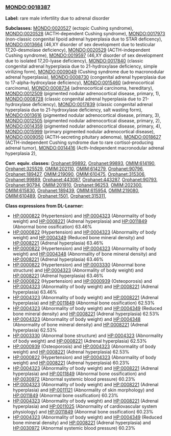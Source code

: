 
### [MONDO:0018387](http://purl.obolibrary.org/obo/MONDO_0018387)
**Label:** rare male infertility due to adrenal disorder

**Subclasses:** [MONDO:0020527](http://purl.obolibrary.org/obo/MONDO_0020527) (ectopic Cushing syndrome), [MONDO:0020528](http://purl.obolibrary.org/obo/MONDO_0020528) (ACTH-dependent Cushing syndrome), [MONDO:0017973](http://purl.obolibrary.org/obo/MONDO_0017973) (non-classic congenital lipoid adrenal hyperplasia due to STAR deficency), [MONDO:0013664](http://purl.obolibrary.org/obo/MONDO_0013664) (46,XY disorder of sex development due to testicular 17,20-desmolase deficiency), [MONDO:0020529](http://purl.obolibrary.org/obo/MONDO_0020529) (ACTH-independent Cushing syndrome), [MONDO:0019597](http://purl.obolibrary.org/obo/MONDO_0019597) (46,XY disorder of sex development due to isolated 17,20-lyase deficiency), [MONDO:0017840](http://purl.obolibrary.org/obo/MONDO_0017840) (classic congenital adrenal hyperplasia due to 21-hydroxylase deficiency, simple virilizing form), [MONDO:0009049](http://purl.obolibrary.org/obo/MONDO_0009049) (Cushing syndrome due to macronodular adrenal hyperplasia), [MONDO:0008730](http://purl.obolibrary.org/obo/MONDO_0008730) (congenital adrenal hyperplasia due to 17-alpha-hydroxylase deficiency), [MONDO:0015460](http://purl.obolibrary.org/obo/MONDO_0015460) (adrenocortical carcinoma), [MONDO:0008734](http://purl.obolibrary.org/obo/MONDO_0008734) (adrenocortical carcinoma, hereditary), [MONDO:0012509](http://purl.obolibrary.org/obo/MONDO_0012509) (pigmented nodular adrenocortical disease, primary, 1), [MONDO:0008728](http://purl.obolibrary.org/obo/MONDO_0008728) (classic congenital adrenal hyperplasia due to 21-hydroxylase deficiency), [MONDO:0017839](http://purl.obolibrary.org/obo/MONDO_0017839) (classic congenital adrenal hyperplasia due to 21-hydroxylase deficiency, salt wasting form), [MONDO:0013616](http://purl.obolibrary.org/obo/MONDO_0013616) (pigmented nodular adrenocortical disease, primary, 3), [MONDO:0012505](http://purl.obolibrary.org/obo/MONDO_0012505) (pigmented nodular adrenocortical disease, primary, 2), [MONDO:0014359](http://purl.obolibrary.org/obo/MONDO_0014359) (pigmented nodular adrenocortical disease, primary, 4), [MONDO:0015999](http://purl.obolibrary.org/obo/MONDO_0015999) (primary pigmented nodular adrenocortical disease), [MONDO:0009050](http://purl.obolibrary.org/obo/MONDO_0009050) (ACTH-secreting pituitary adenoma), [MONDO:0018627](http://purl.obolibrary.org/obo/MONDO_0018627) (ACTH-independent Cushing syndrome due to rare cortisol-producing adrenal tumor), [MONDO:0014416](http://purl.obolibrary.org/obo/MONDO_0014416) (Acth-Independent macronodular adrenal hyperplasia 2), 

**Corr. equiv. classes:** [Orphanet:99892](http://www.orpha.net/ORDO/Orphanet_99892), [Orphanet:99893](http://www.orpha.net/ORDO/Orphanet_99893), [OMIM:614190](http://purl.obolibrary.org/obo/OMIM_614190), [Orphanet:325529](http://www.orpha.net/ORDO/Orphanet_325529), [OMIM:202110](http://purl.obolibrary.org/obo/OMIM_202110), [OMIM:614279](http://purl.obolibrary.org/obo/OMIM_614279), [Orphanet:90796](http://www.orpha.net/ORDO/Orphanet_90796), [Orphanet:189427](http://www.orpha.net/ORDO/Orphanet_189427), [OMIM:219090](http://purl.obolibrary.org/obo/OMIM_219090), [OMIM:610475](http://purl.obolibrary.org/obo/OMIM_610475), [Orphanet:315306](http://www.orpha.net/ORDO/Orphanet_315306), [Orphanet:99889](http://www.orpha.net/ORDO/Orphanet_99889), [Orphanet:443087](http://www.orpha.net/ORDO/Orphanet_443087), [Orphanet:443287](http://www.orpha.net/ORDO/Orphanet_443287), [Orphanet:90793](http://www.orpha.net/ORDO/Orphanet_90793), [Orphanet:90794](http://www.orpha.net/ORDO/Orphanet_90794), [OMIM:201910](http://purl.obolibrary.org/obo/OMIM_201910), [Orphanet:96253](http://www.orpha.net/ORDO/Orphanet_96253), [OMIM:202300](http://purl.obolibrary.org/obo/OMIM_202300), [OMIM:615830](http://purl.obolibrary.org/obo/OMIM_615830), [Orphanet:189439](http://www.orpha.net/ORDO/Orphanet_189439), [OMIM:615954](http://purl.obolibrary.org/obo/OMIM_615954), [OMIM:219080](http://purl.obolibrary.org/obo/OMIM_219080), [OMIM:610489](http://purl.obolibrary.org/obo/OMIM_610489), [Orphanet:1501](http://www.orpha.net/ORDO/Orphanet_1501), [Orphanet:315311](http://www.orpha.net/ORDO/Orphanet_315311), 

**Class expressions from DL-Learner:**

- [HP:0000822](http://purl.obolibrary.org/obo/HP_0000822) (Hypertension) and [HP:0004323](http://purl.obolibrary.org/obo/HP_0004323) (Abnormality of body weight) and [HP:0008221](http://purl.obolibrary.org/obo/HP_0008221) (Adrenal hyperplasia) and [HP:0011849](http://purl.obolibrary.org/obo/HP_0011849) (Abnormal bone ossification) 63.46%
- [HP:0000822](http://purl.obolibrary.org/obo/HP_0000822) (Hypertension) and [HP:0004323](http://purl.obolibrary.org/obo/HP_0004323) (Abnormality of body weight) and [HP:0004349](http://purl.obolibrary.org/obo/HP_0004349) (Reduced bone mineral density) and [HP:0008221](http://purl.obolibrary.org/obo/HP_0008221) (Adrenal hyperplasia) 63.46%
- [HP:0000822](http://purl.obolibrary.org/obo/HP_0000822) (Hypertension) and [HP:0004323](http://purl.obolibrary.org/obo/HP_0004323) (Abnormality of body weight) and [HP:0004348](http://purl.obolibrary.org/obo/HP_0004348) (Abnormality of bone mineral density) and [HP:0008221](http://purl.obolibrary.org/obo/HP_0008221) (Adrenal hyperplasia) 63.46%
- [HP:0000822](http://purl.obolibrary.org/obo/HP_0000822) (Hypertension) and [HP:0003330](http://purl.obolibrary.org/obo/HP_0003330) (Abnormal bone structure) and [HP:0004323](http://purl.obolibrary.org/obo/HP_0004323) (Abnormality of body weight) and [HP:0008221](http://purl.obolibrary.org/obo/HP_0008221) (Adrenal hyperplasia) 63.46%
- [HP:0000822](http://purl.obolibrary.org/obo/HP_0000822) (Hypertension) and [HP:0000939](http://purl.obolibrary.org/obo/HP_0000939) (Osteoporosis) and [HP:0004323](http://purl.obolibrary.org/obo/HP_0004323) (Abnormality of body weight) and [HP:0008221](http://purl.obolibrary.org/obo/HP_0008221) (Adrenal hyperplasia) 63.46%
- [HP:0004323](http://purl.obolibrary.org/obo/HP_0004323) (Abnormality of body weight) and [HP:0008221](http://purl.obolibrary.org/obo/HP_0008221) (Adrenal hyperplasia) and [HP:0011849](http://purl.obolibrary.org/obo/HP_0011849) (Abnormal bone ossification) 62.53%
- [HP:0004323](http://purl.obolibrary.org/obo/HP_0004323) (Abnormality of body weight) and [HP:0004349](http://purl.obolibrary.org/obo/HP_0004349) (Reduced bone mineral density) and [HP:0008221](http://purl.obolibrary.org/obo/HP_0008221) (Adrenal hyperplasia) 62.53%
- [HP:0004323](http://purl.obolibrary.org/obo/HP_0004323) (Abnormality of body weight) and [HP:0004348](http://purl.obolibrary.org/obo/HP_0004348) (Abnormality of bone mineral density) and [HP:0008221](http://purl.obolibrary.org/obo/HP_0008221) (Adrenal hyperplasia) 62.53%
- [HP:0003330](http://purl.obolibrary.org/obo/HP_0003330) (Abnormal bone structure) and [HP:0004323](http://purl.obolibrary.org/obo/HP_0004323) (Abnormality of body weight) and [HP:0008221](http://purl.obolibrary.org/obo/HP_0008221) (Adrenal hyperplasia) 62.53%
- [HP:0000939](http://purl.obolibrary.org/obo/HP_0000939) (Osteoporosis) and [HP:0004323](http://purl.obolibrary.org/obo/HP_0004323) (Abnormality of body weight) and [HP:0008221](http://purl.obolibrary.org/obo/HP_0008221) (Adrenal hyperplasia) 62.53%
- [HP:0000822](http://purl.obolibrary.org/obo/HP_0000822) (Hypertension) and [HP:0004323](http://purl.obolibrary.org/obo/HP_0004323) (Abnormality of body weight) and [HP:0008221](http://purl.obolibrary.org/obo/HP_0008221) (Adrenal hyperplasia) 60.23%
- [HP:0004323](http://purl.obolibrary.org/obo/HP_0004323) (Abnormality of body weight) and [HP:0008221](http://purl.obolibrary.org/obo/HP_0008221) (Adrenal hyperplasia) and [HP:0011849](http://purl.obolibrary.org/obo/HP_0011849) (Abnormal bone ossification) and [HP:0030972](http://purl.obolibrary.org/obo/HP_0030972) (Abnormal systemic blood pressure) 60.23%
- [HP:0004323](http://purl.obolibrary.org/obo/HP_0004323) (Abnormality of body weight) and [HP:0008221](http://purl.obolibrary.org/obo/HP_0008221) (Adrenal hyperplasia) and [HP:0011121](http://purl.obolibrary.org/obo/HP_0011121) (Abnormality of skin morphology) and [HP:0011849](http://purl.obolibrary.org/obo/HP_0011849) (Abnormal bone ossification) 60.23%
- [HP:0004323](http://purl.obolibrary.org/obo/HP_0004323) (Abnormality of body weight) and [HP:0008221](http://purl.obolibrary.org/obo/HP_0008221) (Adrenal hyperplasia) and [HP:0011025](http://purl.obolibrary.org/obo/HP_0011025) (Abnormality of cardiovascular system physiology) and [HP:0011849](http://purl.obolibrary.org/obo/HP_0011849) (Abnormal bone ossification) 60.23%
- [HP:0004323](http://purl.obolibrary.org/obo/HP_0004323) (Abnormality of body weight) and [HP:0004349](http://purl.obolibrary.org/obo/HP_0004349) (Reduced bone mineral density) and [HP:0008221](http://purl.obolibrary.org/obo/HP_0008221) (Adrenal hyperplasia) and [HP:0030972](http://purl.obolibrary.org/obo/HP_0030972) (Abnormal systemic blood pressure) 60.23%


